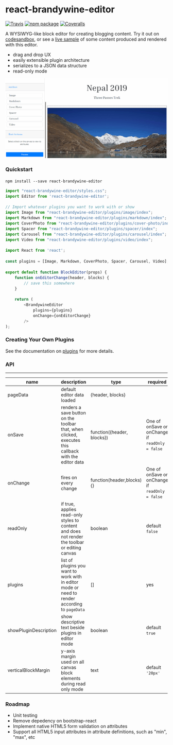 # react-brandywine-editor

[![Travis][build-badge]][build]
[![npm package][npm-badge]][npm]
[![Coveralls][coveralls-badge]][coveralls]

[build-badge]: https://img.shields.io/travis/user/repo/master.png?style=flat-square
[build]: https://travis-ci.org/user/repo

[npm-badge]: https://img.shields.io/npm/v/npm-package.png?style=flat-square
[npm]: https://www.npmjs.org/package/npm-package

[coveralls-badge]: https://img.shields.io/coveralls/user/repo/master.png?style=flat-square
[coveralls]: https://coveralls.io/github/user/repo

A WYSIWYG-like block editor for creating blogging content. Try it out on [codesandbox](https://codesandbox.io/s/react-brandywine-editor-ld0lq), or see a [live sample](www.alecng.ca) of some content produced and rendered with this editor.

- drag and drop UX
- easily extensible plugin architecture
- serializes to a JSON data structure
- read-only mode

![react-brandywine-editor overview](https://github.com/alec-ng/react-brandywine-editor/blob/master/docs/features.gif)

### Quickstart

`npm install --save react-brandywine-editor`

```javascript
import "react-brandywine-editor/styles.css";
import Editor from 'react-brandywine-editor';

// Import whatever plugins you want to work with or show
import Image from "react-brandywine-editor/plugins/image/index";
import Markdown from "react-brandywine-editor/plugins/markdown/index";
import CoverPhoto from "react-brandywine-editor/plugins/cover-photo/index";
import Spacer from "react-brandywine-editor/plugins/spacer/index";
import Carousel from "react-brandywine-editor/plugins/carousel/index";
import Video from "react-brandywine-editor/plugins/video/index";

import React from 'react';

const plugins = [Image, Markdown, CoverPhoto, Spacer, Carousel, Video];

export default function BlockEditor(props) {
	function onEditorChange(header, blocks) {
		// save this somewhere
	}

	return (
		<BrandywineEditor
			plugins={plugins}
			onChange={onEditorChange}
		/>
);

```

### Creating Your Own Plugins

See the documentation on [plugins](/plugins.md) for more details.

### API

---

| name                  | description                                                                                          | type                       | required                                        |
| --------------------- | ---------------------------------------------------------------------------------------------------- | -------------------------- | ----------------------------------------------- |
| pageData              | default editor data loaded                                                                           | {header, blocks}           |                                                 |
| onSave                | renders a save button on the toolbar that, when clicked, executes this callback with the editor data | function({header, blocks}) | One of onSave or onChange if `readOnly = false` |
| onChange              | fires on every change                                                                                | function(header,blocks){}  | One of onSave or onChange if `readOnly = false` |
| readOnly              | if true, applies read-only styles to content and does not render the toolbar or editing canvas       | boolean                    | default `false`                                 |
| plugins               | list of plugins you want to work with in editor mode or need to render according to `pageData`       | []                         | yes                                             |
| showPluginDescription | show descriptive text beside plugins in editor mode                                                  | boolean                    | default `true`                                  |
| verticalBlockMargin   | y-axis margin used on all canvas block elements during read only mode                                | text                       | default `'20px'`                                |

### Roadmap

- Unit testing
- Remove depedency on bootstrap-react
- Implement native HTML5 form validation on attributes
- Support all HTML5 input attributes in attribute definitions, such as "min", "max", etc
